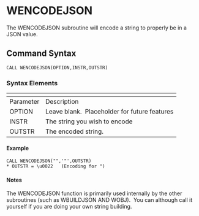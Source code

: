 # WENCODEJSON

<PageHeader />

The WENCODEJSON subroutine will encode a string to properly be in a JSON value.

## Command Syntax

```
CALL WENCODEJSON(OPTION,INSTR,OUTSTR)
```

### Syntax Elements

| <!----> | <!----> |
| --- | --- |
| Parameter | Description |
| OPTION | Leave blank.  Placeholder for future features |
| INSTR | The string you wish to encode |
| OUTSTR | The encoded string. |

#### Example

```
CALL WENCODEJSON("",'"',OUTSTR)
* OUTSTR = \u0022   (Encoding for ")
```

#### Notes

The WENCODEJSON function is primarily used internally by the other subroutines (such as WBUILDJSON AND WOBJ).  You can although call it yourself if you are doing your own string building.

<PageFooter />
